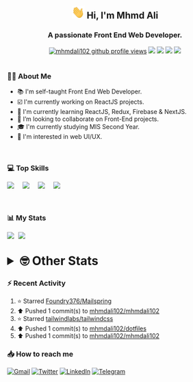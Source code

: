 <h2 align="center"><img src="./Hi.gif" width="30px" height="30px"> Hi, I'm Mhmd Ali</h2>

<h3 align="center">A passionate Front End Web Developer.</h3>

<div align="center">
  <a href="#"><img src="https://komarev.com/ghpvc/?username=mhmdali102&style=for-the-badge&logo=" alt="mhmdali102 github profile views" /></a>
  <a href="https://www.linux.org"><img src="https://img.shields.io/badge/OS-Linux-e06c75?style=for-the-badge&logo=linux" /></a>
	<a href="https://archlinux.org"><img src="https://img.shields.io/badge/DISTRO-Arch-56b6c2?style=for-the-badge&logo=arch-linux" /></a>
	<a href="https://dwm.suckless.org"><img src="https://img.shields.io/badge/WM-DWM-005577?style=for-the-badge&logo=dwm" /></a>
	<a href="https://neovim.io"><img src="https://img.shields.io/badge/IDE-Neovim-98c379?style=for-the-badge&logo=neovim" /></a>
</div>

<br>

### :man_technologist: About Me

- :books: I'm self-taught Front End Web Developer.
- :ballot_box_with_check: I'm currently working on ReactJS projects.
- :dart: I'm currently learning ReactJS, Redux, Firebase & NextJS.
- :eyes: I’m looking to collaborate on Front-End projects.
- :mortar_board: I'm currently studying MIS Second Year.
- :art: I'm interested in web UI/UX.

<br>

### :computer: Top Skills

<div style="display:flex;">
<img width ='36px' src ='https://raw.githubusercontent.com/rahulbanerjee26/githubAboutMeGenerator/main/icons/html.svg' />
<img width ='36px' src ='https://raw.githubusercontent.com/rahulbanerjee26/githubAboutMeGenerator/main/icons/css.svg' />
<img width ='36px' src ='https://raw.githubusercontent.com/rahulbanerjee26/githubAboutMeGenerator/main/icons/javascript.svg' />
<img width ='36px' src ='https://raw.githubusercontent.com/rahulbanerjee26/githubAboutMeGenerator/main/icons/reactjs.svg' />
</div>

<br>
<br>

### :bar_chart: My Stats

<img src="https://github-readme-stats.vercel.app/api?username=mhmdali102&show_icons=true&locale=en" width="49%" /><span style="display:inline-block;width:2%"></span><img src="https://github-readme-streak-stats.herokuapp.com/?user=mhmdali102&" width="49%" />

<br>

<details>
<summary style="font-size: 1.75rem; font-weight: bold;"><strong style="font-size: 1.75rem; font-weight: bold;"> 🤓 Other Stats </strong></summary>
<br>

<!--START_SECTION:waka-->
![Lines of code](https://img.shields.io/badge/From%20Hello%20World%20I%27ve%20Written-233%20Thousand%20lines%20of%20code-blue)

**🐱 My GitHub Data** 

> 🏆 714 Contributions in the Year 2022
 > 
> 📦 331.7 kB Used in GitHub's Storage 
 > 
> 💼 Opted to Hire
 > 
> 📜 18 Public Repositories 
 > 
> 🔑 6 Private Repositories  
 > 
**I'm a Night 🦉** 

```text
🌞 Morning    79 commits     ██░░░░░░░░░░░░░░░░░░░░░░░   9.35% 
🌆 Daytime    168 commits    █████░░░░░░░░░░░░░░░░░░░░   19.88% 
🌃 Evening    364 commits    ██████████░░░░░░░░░░░░░░░   43.08% 
🌙 Night      234 commits    ███████░░░░░░░░░░░░░░░░░░   27.69%

```
📅 **I'm Most Productive on Monday** 

```text
Monday       157 commits    ████░░░░░░░░░░░░░░░░░░░░░   18.58% 
Tuesday      105 commits    ███░░░░░░░░░░░░░░░░░░░░░░   12.43% 
Wednesday    111 commits    ███░░░░░░░░░░░░░░░░░░░░░░   13.14% 
Thursday     99 commits     ███░░░░░░░░░░░░░░░░░░░░░░   11.72% 
Friday       94 commits     ██░░░░░░░░░░░░░░░░░░░░░░░   11.12% 
Saturday     130 commits    ███░░░░░░░░░░░░░░░░░░░░░░   15.38% 
Sunday       149 commits    ████░░░░░░░░░░░░░░░░░░░░░   17.63%

```


📊 **This Week I Spent My Time On** 

```text
⌚︎ Time Zone: Asia/Beirut

💬 Programming Languages: 
TypeScript               27 hrs 32 mins      ████████████████████░░░░░   81.83% 
JavaScript               2 hrs 15 mins       █░░░░░░░░░░░░░░░░░░░░░░░░   6.71% 
Other                    1 hr 20 mins        █░░░░░░░░░░░░░░░░░░░░░░░░   4.01% 
CSS                      49 mins             ░░░░░░░░░░░░░░░░░░░░░░░░░   2.43% 
sh                       19 mins             ░░░░░░░░░░░░░░░░░░░░░░░░░   0.97%

🔥 Editors: 
Neovim                   33 hrs 39 mins      █████████████████████████   100.0%

🐱‍💻 Projects: 
canadiansouq.com         29 hrs 15 mins      █████████████████████░░░░   86.96% 
mhmdali102               2 hrs 31 mins       ██░░░░░░░░░░░░░░░░░░░░░░░   7.5% 
oldcanadiansouq          1 hr 9 mins         ░░░░░░░░░░░░░░░░░░░░░░░░░   3.44% 
LebaneseLiraBot          19 mins             ░░░░░░░░░░░░░░░░░░░░░░░░░   0.97% 
rofi-scripts             8 mins              ░░░░░░░░░░░░░░░░░░░░░░░░░   0.42%

💻 Operating System: 
Linux                    33 hrs 39 mins      █████████████████████████   100.0%

```

**I Mostly Code in JavaScript** 

```text
JavaScript               11 repos            █████████████░░░░░░░░░░░░   52.38% 
Python                   3 repos             ███░░░░░░░░░░░░░░░░░░░░░░   14.29% 
HTML                     1 repo              █░░░░░░░░░░░░░░░░░░░░░░░░   4.76% 
PHP                      1 repo              █░░░░░░░░░░░░░░░░░░░░░░░░   4.76% 
CSS                      1 repo              █░░░░░░░░░░░░░░░░░░░░░░░░   4.76%

```



 Last Updated on 02/09/2022 18:49:06 UTC
<!--END_SECTION:waka-->

</details>

### :zap: Recent Activity

<!--RECENT_ACTIVITY:start-->
1. ⭐ Starred [Foundry376/Mailspring](https://github.com/Foundry376/Mailspring)
2. ⬆️ Pushed 1 commit(s) to [mhmdali102/mhmdali102](https://github.com/mhmdali102/mhmdali102)
3. ⭐ Starred [tailwindlabs/tailwindcss](https://github.com/tailwindlabs/tailwindcss)
4. ⬆️ Pushed 1 commit(s) to [mhmdali102/dotfiles](https://github.com/mhmdali102/dotfiles)
5. ⬆️ Pushed 1 commit(s) to [mhmdali102/mhmdali102](https://github.com/mhmdali102/mhmdali102)
<!--RECENT_ACTIVITY:end-->

### :inbox_tray: How to reach me

[![Gmail](https://img.shields.io/badge/Gmail-D14836?style=for-the-badge&logo=gmail&logoColor=white)](mailto:mhmdalihsen102@gmail.com)
[![Twitter](https://img.shields.io/badge/Twitter-1DA1F2?style=for-the-badge&logo=twitter&logoColor=white)](https://twitter.com/MhmdAliHsen)
[![LinkedIn](https://img.shields.io/badge/LinkedIn-0077B5?style=for-the-badge&logo=linkedin&logoColor=white)](https://www.linkedin.com/in/mhmd-ali-hsen-66b0671b7/)
[![Telegram](https://img.shields.io/badge/Telegram-2CA5E0?style=for-the-badge&logo=telegram&logoColor=white&bgColor=black)](https://t.me/mhmdalihsen)
